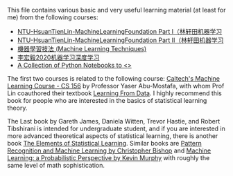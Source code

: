This file contains various basic and very useful learning material (at least for me) from the following courses:

* [NTU-HsuanTienLin-MachineLearningFoundation Part I（林轩田机器学习](https://www.coursera.org/learn/ntumlone-mathematicalfoundations)
* [NTU-HsuanTienLin-MachineLearningFoundation Part II（林轩田机器学习](https://www.coursera.org/learn/ntumlone-algorithmicfoundations)
* [機器學習技法 (Machine Learning Techniques)](https://www.coursera.org/learn/machine-learning-techniques)
* [李宏毅2020机器学习深度学习](https://www.bilibili.com/video/av94519857/)
* [A Collection of Python Notebooks to <<An Introduction to Statistical Learning>>](http://faculty.marshall.usc.edu/gareth-james/ISL/)


The first two courses is related to the following course:  [Caltech's Machine Learning Course - CS 156](https://www.youtube.com/watch?v=mbyG85GZ0PI&list=PLD63A284B7615313A) by Professor Yaser Abu-Mostafa, with whom Prof Lin coauthored their textbook [Learning From Data](https://www.amazon.com/Learning-Data-Yaser-S-Abu-Mostafa/dp/1600490069). I highly recommend this book for people who are interested in the basics of statistical learning theory. 

The Last book by  Gareth James, Daniela Witten, Trevor Hastie, and Robert Tibshirani is intended for undergraduate student, and if you are interested in more advanced theoretical aspects of statistical learning, there is another book [The Elements of Statistical Learning](https://web.stanford.edu/~hastie/ElemStatLearn/). Similar books are [Pattern Recognition and Machine Learning by Christopher Bishop](http://users.isr.ist.utl.pt/~wurmd/Livros/school/Bishop%20-%20Pattern%20Recognition%20And%20Machine%20Learning%20-%20Springer%20%202006.pdf) and [Machine Learning: a Probabilistic Perspective
by Kevin Murphy](https://www.cs.ubc.ca/~murphyk/MLbook/) with roughly the same level of math sophistication.
